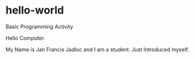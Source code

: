 # hello-world
Basic Programming Activity

Hello Computer.

My Name is Jan Francis Jadloc and I am a student.
Just Introduced myself.
